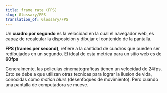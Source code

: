 ```yaml
---
title: frame rate (FPS)
slug: Glossary/FPS
translation_of: Glossary/FPS
---
```

Un **cuadro por segundo** es la velocidad en la cual el navegador web, es capaz de recalcular la disposición y dibujar el contenido de la pantalla.

**FPS (frames per second)**, refiere a la cantidad de cuadros que pueden ser redibujados en un segundo. El ideal de esta metrica para un sitio web es de **60fps**

Generalmente, las peliculas cinematograficas tienen un velocidad de 24fps. Esto se debe a que utilizan otras tecnicas para lograr la ilusion de vida, conocidas como _motion blurs_ (desenfoques de movimiento). Pero cuando una pantalla de computadora se mueve.
